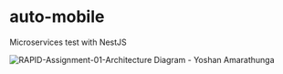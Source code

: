 
# auto-mobile
Microservices test with NestJS

![RAPID-Assignment-01-Architecture  Diagram - Yoshan Amarathunga](https://user-images.githubusercontent.com/81754478/116839231-27e84900-abef-11eb-8cab-bc0f157791df.png)
